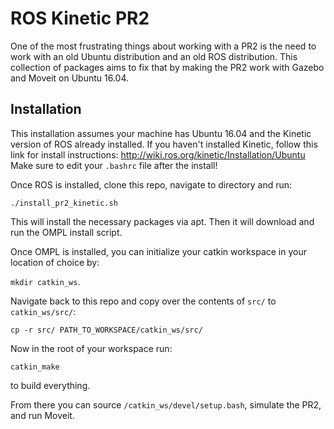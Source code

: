 ROS Kinetic PR2
===============

One of the most frustrating things about working with a PR2 is the
need to work with an old Ubuntu distribution and an old ROS
distribution. This collection of packages aims to fix that by making
the PR2 work with Gazebo and Moveit on Ubuntu 16.04.

Installation
------------

This installation assumes your machine has Ubuntu 16.04 and the Kinetic version of ROS already installed. 
If you haven't installed Kinetic, follow this link for install instructions: http://wiki.ros.org/kinetic/Installation/Ubuntu
Make sure to edit your `.bashrc` file after the install! 

Once ROS is installed, clone this repo, navigate to directory and run: 

 ``./install_pr2_kinetic.sh`` 
 
This will install the necessary packages via apt. Then it will download and run the OMPL install script.

Once OMPL is installed, you can initialize your catkin workspace in your location of choice by: 

``mkdir catkin_ws``. 

Navigate back to this repo and copy over the contents of `src/` to `catkin_ws/src/`: 

``cp -r src/ PATH_TO_WORKSPACE/catkin_ws/src/``

Now in the root of your workspace run:

``catkin_make`` 

to build everything. 

From there you can source `/catkin_ws/devel/setup.bash`, simulate the PR2, and run Moveit.

